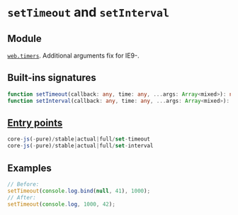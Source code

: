 # `setTimeout` and `setInterval`

## Module 
[`web.timers`](https://github.com/zloirock/core-js/blob/master/packages/core-js/modules/web.timers.js). Additional arguments fix for IE9-.

## Built-ins signatures
```ts
function setTimeout(callback: any, time: any, ...args: Array<mixed>): number;
function setInterval(callback: any, time: any, ...args: Array<mixed>): number;
```

## [Entry points]({docs-version}/docs/usage#h-entry-points)
```ts
core-js(-pure)/stable|actual|full/set-timeout
core-js(-pure)/stable|actual|full/set-interval
```

## Examples
```js
// Before:
setTimeout(console.log.bind(null, 41), 1000);
// After:
setTimeout(console.log, 1000, 42);
```
